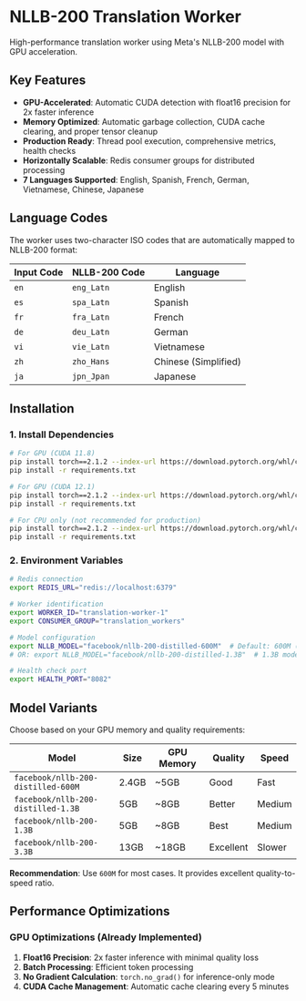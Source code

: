 # NLLB-200 Translation Worker

High-performance translation worker using Meta's NLLB-200 model with GPU acceleration.

## Key Features

- **GPU-Accelerated**: Automatic CUDA detection with float16 precision for 2x faster inference
- **Memory Optimized**: Automatic garbage collection, CUDA cache clearing, and proper tensor cleanup
- **Production Ready**: Thread pool execution, comprehensive metrics, health checks
- **Horizontally Scalable**: Redis consumer groups for distributed processing
- **7 Languages Supported**: English, Spanish, French, German, Vietnamese, Chinese, Japanese

## Language Codes

The worker uses two-character ISO codes that are automatically mapped to NLLB-200 format:

| Input Code | NLLB-200 Code | Language |
|------------|---------------|----------|
| `en` | `eng_Latn` | English |
| `es` | `spa_Latn` | Spanish |
| `fr` | `fra_Latn` | French |
| `de` | `deu_Latn` | German |
| `vi` | `vie_Latn` | Vietnamese |
| `zh` | `zho_Hans` | Chinese (Simplified) |
| `ja` | `jpn_Jpan` | Japanese |

## Installation

### 1. Install Dependencies

```bash
# For GPU (CUDA 11.8)
pip install torch==2.1.2 --index-url https://download.pytorch.org/whl/cu118
pip install -r requirements.txt

# For GPU (CUDA 12.1)
pip install torch==2.1.2 --index-url https://download.pytorch.org/whl/cu121
pip install -r requirements.txt

# For CPU only (not recommended for production)
pip install torch==2.1.2 --index-url https://download.pytorch.org/whl/cpu
pip install -r requirements.txt
```

### 2. Environment Variables

```bash
# Redis connection
export REDIS_URL="redis://localhost:6379"

# Worker identification
export WORKER_ID="translation-worker-1"
export CONSUMER_GROUP="translation_workers"

# Model configuration
export NLLB_MODEL="facebook/nllb-200-distilled-600M"  # Default: 600M (2.4GB)
# OR: export NLLB_MODEL="facebook/nllb-200-distilled-1.3B"  # 1.3B model (5GB, better quality)

# Health check port
export HEALTH_PORT="8082"
```

## Model Variants

Choose based on your GPU memory and quality requirements:

| Model | Size | GPU Memory | Quality | Speed |
|-------|------|------------|---------|-------|
| `facebook/nllb-200-distilled-600M` | 2.4GB | ~5GB | Good | Fast |
| `facebook/nllb-200-distilled-1.3B` | 5GB | ~8GB | Better | Medium |
| `facebook/nllb-200-1.3B` | 5GB | ~8GB | Best | Medium |
| `facebook/nllb-200-3.3B` | 13GB | ~18GB | Excellent | Slower |

**Recommendation**: Use `600M` for most cases. It provides excellent quality-to-speed ratio.

## Performance Optimizations

### GPU Optimizations (Already Implemented)

1. **Float16 Precision**: 2x faster inference with minimal quality loss
2. **Batch Processing**: Efficient token processing
3. **No Gradient Calculation**: `torch.no_grad()` for inference-only mode
4. **CUDA Cache Management**: Automatic cache clearing every 5 minutes